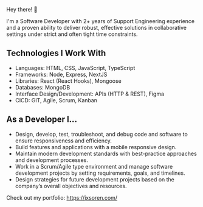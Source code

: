 Hey there! 👋

I'm a Software Developer with 2+ years of Support Engineering experience and a proven ability to deliver robust, effective solutions in collaborative settings under strict and often tight time constraints. 

## Technologies I Work With

- Languages: HTML, CSS, JavaScript, TypeScript
- Frameworks: Node, Express, NextJS
- Libraries: React (React Hooks), Mongoose
- Databases: MongoDB
- Interface Design/Development: APIs (HTTP & REST), Figma
- CICD: GIT, Agile, Scrum, Kanban

## As a Developer I...

- Design, develop, test, troubleshoot, and debug code and software to ensure responsiveness and efficiency.
- Build features and applications with a mobile responsive design.
- Maintain modern development standards with best-practice approaches and development processes.
- Work in a Scrum/Agile type environment and manage software development projects by setting requirements, goals, and timelines.
- Design strategies for future development projects based on the company’s overall objectives and resources.

Check out my portfolio: <a href="https://jxsoren.com/" target="_blank">https://jxsoren.com/</a>


